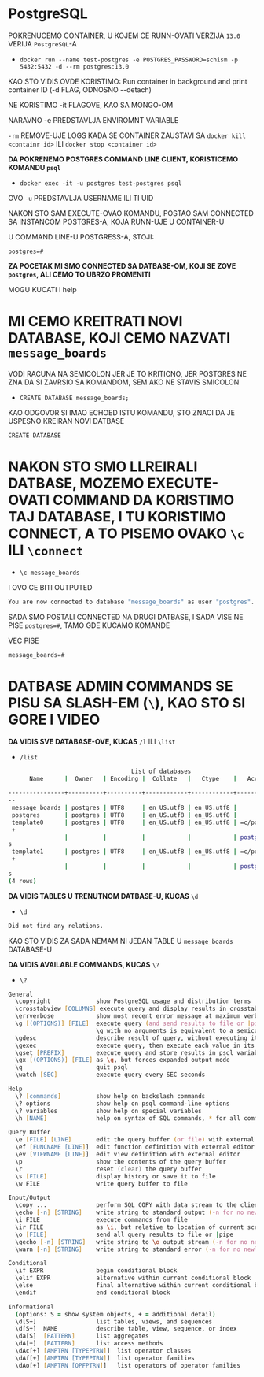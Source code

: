 # PostgreSQL

POKRENUCEMO CONTAINER, U KOJEM CE RUNN-OVATI VERZIJA `13.0` VERIJA `PostgreSQL`-A

- `docker run --name test-postgres -e POSTGRES_PASSWORD=schism -p 5432:5432 -d --rm postgres:13.0`

KAO STO VIDIS OVDE KORISTIMO: Run container in background and print container ID (-d FLAG, ODNOSNO --detach)

NE KORISTIMO -it FLAGOVE, KAO SA MONGO-OM

NARAVNO -e PREDSTAVLJA ENVIROMNT VARIABLE

`-rm` REMOVE-UJE LOGS KADA SE CONTAINER ZAUSTAVI SA `docker kill <containr id>` ILI `docker stop <container id>`

**DA POKRENEMO POSTGRES COMMAND LINE CLIENT, KORISTICEMO KOMANDU `psql`**

- `docker exec -it -u postgres test-postgres psql`

OVO `-u` PREDSTAVLJA USERNAME ILI TI UID

NAKON STO SAM EXECUTE-OVAO KOMANDU, POSTAO SAM CONNECTED SA INSTANCOM POSTGRES-A, KOJA RUNN-UJE U CONTAINER-U

U COMMAND LINE-U POSTGRESS-A, STOJI:

```
postgres=#
```

**ZA POCETAK MI SMO CONNECTED SA DATBASE-OM, KOJI SE ZOVE `postgres`, ALI CEMO TO UBRZO PROMENITI**

MOGU KUCATI I help

# MI CEMO KREITRATI NOVI DATABASE, KOJI CEMO NAZVATI `message_boards`

VODI RACUNA NA SEMICOLON JER JE TO KRITICNO, JER POSTGRES NE ZNA DA SI ZAVRSIO SA KOMANDOM, SEM AKO NE STAVIS SMICOLON

- `CREATE DATABASE message_boards;`

KAO ODGOVOR SI IMAO ECHOED ISTU KOMANDU, STO ZNACI DA JE USPESNO KREIRAN NOVI DATBASE

```
CREATE DATABASE
```

# NAKON STO SMO LLREIRALI DATBASE, MOZEMO EXECUTE-OVATI COMMAND DA KORISTIMO TAJ DATABASE, I TU KORISTIMO CONNECT, A TO PISEMO OVAKO `\c` ILI `\connect`

- `\c message_boards`

I OVO CE BITI OUTPUTED

```zsh
You are now connected to database "message_boards" as user "postgres".
```

SADA SMO POSTALI CONNECTED NA DRUGI DATBASE, I SADA VISE NE PISE `postgres=#`, TAMO GDE KUCAMO KOMANDE

VEC PISE

```
message_boards=#
```

# DATBASE ADMIN COMMANDS SE PISU SA SLASH-EM (`\`), KAO STO SI GORE I VIDEO

**DA VIDIS SVE DATABASE-OVE, KUCAS** `/l` ILI `\list`

- `/list`

```zsh
                                   List of databases
      Name      |  Owner   | Encoding |  Collate   |   Ctype    |   Access privileges 
  
----------------+----------+----------+------------+------------+---------------------
--
 message_boards | postgres | UTF8     | en_US.utf8 | en_US.utf8 | 
 postgres       | postgres | UTF8     | en_US.utf8 | en_US.utf8 | 
 template0      | postgres | UTF8     | en_US.utf8 | en_US.utf8 | =c/postgres         
 +
                |          |          |            |            | postgres=CTc/postgre
s
 template1      | postgres | UTF8     | en_US.utf8 | en_US.utf8 | =c/postgres         
 +
                |          |          |            |            | postgres=CTc/postgre
s
(4 rows)
```

**DA VIDIS TABLES U TRENUTNOM DATBASE-U, KUCAS** `\d`

- `\d`

```zsh
Did not find any relations.
```

KAO STO VIDIS ZA SADA NEMAM NI JEDAN TABLE U `message_boards` DATABASE-U

**DA VIDIS AVAILABLE COMMANDS, KUCAS** `\?`

- `\?`

```zsh
General
  \copyright             show PostgreSQL usage and distribution terms
  \crosstabview [COLUMNS] execute query and display results in crosstab
  \errverbose            show most recent error message at maximum verbosity
  \g [(OPTIONS)] [FILE]  execute query (and send results to file or |pipe);
                         \g with no arguments is equivalent to a semicolon
  \gdesc                 describe result of query, without executing it
  \gexec                 execute query, then execute each value in its result
  \gset [PREFIX]         execute query and store results in psql variables
  \gx [(OPTIONS)] [FILE] as \g, but forces expanded output mode
  \q                     quit psql
  \watch [SEC]           execute query every SEC seconds

Help
  \? [commands]          show help on backslash commands
  \? options             show help on psql command-line options
  \? variables           show help on special variables
  \h [NAME]              help on syntax of SQL commands, * for all commands

Query Buffer
  \e [FILE] [LINE]       edit the query buffer (or file) with external editor
  \ef [FUNCNAME [LINE]]  edit function definition with external editor
  \ev [VIEWNAME [LINE]]  edit view definition with external editor
  \p                     show the contents of the query buffer
  \r                     reset (clear) the query buffer
  \s [FILE]              display history or save it to file
  \w FILE                write query buffer to file

Input/Output
  \copy ...              perform SQL COPY with data stream to the client host
  \echo [-n] [STRING]    write string to standard output (-n for no newline)
  \i FILE                execute commands from file
  \ir FILE               as \i, but relative to location of current script
  \o [FILE]              send all query results to file or |pipe
  \qecho [-n] [STRING]   write string to \o output stream (-n for no newline)
  \warn [-n] [STRING]    write string to standard error (-n for no newline)

Conditional
  \if EXPR               begin conditional block
  \elif EXPR             alternative within current conditional block
  \else                  final alternative within current conditional block
  \endif                 end conditional block

Informational
  (options: S = show system objects, + = additional detail)
  \d[S+]                 list tables, views, and sequences
  \d[S+]  NAME           describe table, view, sequence, or index
  \da[S]  [PATTERN]      list aggregates
  \dA[+]  [PATTERN]      list access methods
  \dAc[+] [AMPTRN [TYPEPTRN]]  list operator classes
  \dAf[+] [AMPTRN [TYPEPTRN]]  list operator families
  \dAo[+] [AMPTRN [OPFPTRN]]   list operators of operator families
```

